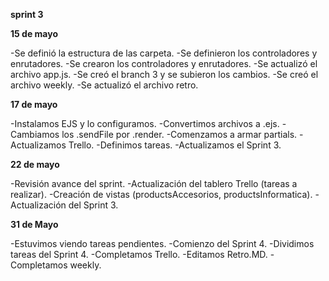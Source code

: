 **sprint 3**
<p>

**15 de mayo**

-Se definió la estructura de las carpeta.
-Se definieron los controladores y enrutadores.
-Se crearon los controladores y enrutadores.
-Se actualizó el archivo app.js.
-Se creó el branch 3 y se subieron los cambios. 
-Se creó el archivo weekly.
-Se actualizó el archivo retro.

<p>

**17 de mayo**

-Instalamos EJS y lo configuramos.
-Convertimos archivos a .ejs.
-Cambiamos los .sendFile por .render.
-Comenzamos a armar partials.
-Actualizamos Trello. 
-Definimos tareas.
-Actualizamos el Sprint 3.

<p>

**22 de mayo**

-Revisión avance del sprint.
-Actualización del tablero Trello (tareas a realizar).
-Creación de vistas (productsAccesorios, productsInformatica).
-Actualización del Sprint 3.

<p>

**31 de Mayo**

-Estuvimos viendo tareas pendientes. -Comienzo del Sprint 4. -Dividimos tareas del Sprint 4. -Completamos Trello. -Editamos Retro.MD. -Completamos weekly.



